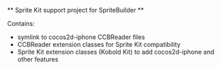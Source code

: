 ** Sprite Kit support project for SpriteBuilder **

Contains:

- symlink to cocos2d-iphone CCBReader files
- CCBReader extension classes for Sprite Kit compatibility
- Sprite Kit extension classes (Kobold Kit) to add cocos2d-iphone and other features

